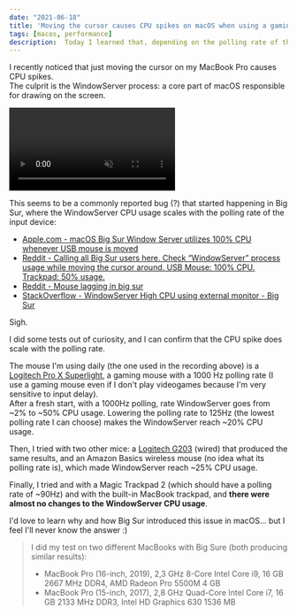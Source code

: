 ```yaml
---
date: "2021-06-18"
title: 'Moving the cursor causes CPU spikes on macOS when using a gaming mouse'
tags: [macos, performance]
description:  Today I learned that, depending on the polling rate of the input device, just moving the cursor on macOS can cause CPU spikes.
---
```


I recently noticed that just moving the cursor on my MacBook Pro causes CPU spikes.  
The culprit is the WindowServer process: a core part of macOS responsible for drawing on the screen. 

<div class="float-images">
  <video autoplay controls loop muted playsinline>
    <source src="/videos/windowserver.mp4" type="video/mp4" />
  </video>
</div>
  
This seems to be a commonly reported bug (?) that started happening in Big Sur, where the WindowServer CPU usage scales with the polling rate of the input device:  

- [Apple.com - macOS Big Sur Window Server utilizes 100% CPU whenever USB mouse is moved
](https://discussions.apple.com/thread/252037451)
- [Reddit - Calling all Big Sur users here. Check “WindowServer” process usage while moving the cursor around. USB Mouse: 100% CPU. Trackpad: 50% usage.](https://www.reddit.com/r/mac/comments/juqcrd/calling_all_big_sur_users_here_check_windowserver/)
- [Reddit - Mouse lagging in big sur](https://old.reddit.com/r/MacOS/comments/juj8zs/mouse_lagging_in_big_sur/gcoxwma/?context=3) 
- [StackOverflow - WindowServer High CPU using external monitor - Big Sur
](https://apple.stackexchange.com/questions/407177/windowserver-high-cpu-using-external-monitor-big-sur)

Sigh.  

I did some tests out of curiosity, and I can confirm that the CPU spike does scale with the polling rate. 

The mouse I'm using daily (the one used in the recording above) is a [Logitech Pro X Superlight](https://www.logitechg.com/en-us/products/gaming-mice/pro-x-superlight-wireless-mouse.html), a gaming mouse with a 1000 Hz polling rate (I use a gaming mouse even if I don't play videogames because I'm very sensitive to input delay).  
After a fresh start, with a 1000Hz polling, rate WindowServer goes from ~2% to ~50% CPU usage. Lowering the polling rate to 125Hz (the lowest polling rate I can choose) makes the WindowServer reach ~20% CPU usage.   

Then, I tried with two other mice: a [Logitech G203](https://www.logitechg.com/en-US/products/gaming-mice/g203-prodigy-gaming-mouse.html) (wired) that produced the same results, and an Amazon Basics wireless mouse (no idea what its polling rate is), which made WindowServer reach ~25% CPU usage.   

Finally, I tried and with a Magic Trackpad 2 (which should have a polling rate of ~90Hz) and with the built-in MacBook trackpad, and **there were almost no changes to the WindowServer CPU usage**.  
  
I'd love to learn why and how Big Sur introduced this issue in macOS... but I feel I'll never know the answer :)
  
> I did my test on two different MacBooks with Big Sure (both producing similar results):
> - MacBook Pro (16-inch, 2019), 2,3 GHz 8-Core Intel Core i9, 16 GB 2667 MHz DDR4, AMD Radeon Pro 5500M 4 GB
> - MacBook Pro (15-inch, 2017), 2,8 GHz Quad-Core Intel Core i7, 16 GB 2133 MHz DDR3, Intel HD Graphics 630 1536 MB
